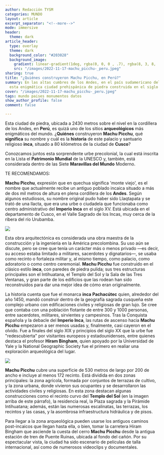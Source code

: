 ```yaml
---
author: Redacción TYSM
categories: MUNDO
layout: article
excerpt_separator: "<!--more-->"
mode: immersive
header:
  theme: dark
article_header:
  type: overlay
  theme: dark
  background_color: "#203028"
  background_image:
    gradient: linear-gradient(1deg, rgba(0, 0, 0 , .7), rgba(8, 3, 8, .9))
    src: "/images/2022-11-17-machu_picchu-_peru.jpeg"
sharing: true
title: "¿Quiénes construyeron Machu Picchu, en Perú?"
summary: En las altas cumbres de los Andes, en el país sudamericano del Perú, se encuentra
  esta enigmática ciudad prehispánica de piedra construida en el siglo XV
cover: "/images/2022-11-17-machu_picchu-_peru.jpeg"
tags: mundo paises monumentos datos
show_author_profile: false
comment: false

---
```

Esta ciudad de piedra, ubicada a 2430 metros sobre el nivel en la cordillera de los Andes, en **Perú**, es quizá uno de los sitios **arqueológicos** más enigmáticos del mundo. ¿**Quiénes** construyeron **Machu Picchu**, qué **significa** su nombre y cuál es la **historia** de este palacio y santuario religioso **inca**, situado a 80 kilómetros de la ciudad de **Cusco**?

Conozcamos juntos esta sorprendente urbe precolonial, la cual está inscrita en la Lista el **Patrimonio Mundial** de la UNESCO y, también, está considerada dentro de las Siete **Maravillas del Mundo** Moderno.

TE RECOMENDAMOS:

**Machu Picchu**, expresión que en quechua significa 'monte viejo', es el nombre que actualmente recibe un antiguo poblado incaica situado a más de dos mil metros de altura en plena cordillera de los **Andes**. Según algunos estudiosos, su nombre original pudo haber sido Llaqtapata y se trató de una llacta, que era una urbe o ciudadela que funcionaba como centro administrativo del **Imperio Inca** en el siglo XV. Está ubicada en el departamento de Cusco, en el Valle Sagrado de los Incas, muy cerca de la ribera del río Urubamba.

![](https://upload.wikimedia.org/wikipedia/commons/thumb/c/ca/Machu_Picchu%2C_Peru_%282018%29.jpg/1024px-Machu_Picchu%2C_Peru_%282018%29.jpg)

Esta obra arquitectónica es considerada una obra maestra de la construcción y la ingeniería en la América precolombina. Su uso aún se discute, pero se cree que tenía un carácter más o menos privado —es decir, su acceso estaba limitado a militares, sacerdotes y dignatarios—, se usaba como recinto o fortaleza militar y, al mismo tiempo, como palacio, como adoratorio o como centro ceremonial. **Machu Picchu** fue construido en el clásico estilo **inca**, con paredes de piedra pulida; sus tres estructuras principales son el Intihuatana, el Templo del Sol y la Sala de las Tres Ventanas, y gran parte de los edificios que las rodean han sido reconstruidos para dar una mejor idea de cómo eran originalmente.

La historia cuenta que fue el monarca **inca** **Pachacútec** quien, alrededor del año 1450, mandó construir dentro de la geografía sagrada cusqueña este complejo urbano con edificaciones civiles y religiosas de gran lujo. Se cree que contaba con una población flotante de entre 300 y 1000 personas, entre sacerdotes, militares, sirvientes y campesinos. Tras la Conquista española y la debacle del **Imperio Inca**, las rutas de ascenso hacia **Machu Picchu** empezaron a ser menos usadas y, finalmente, casi cayeron en el olvido. Fue a finales del siglo XIX y principios del siglo XX que la urbe fue "redescubierta" por visitantes europeos y estadounidenses, entre quienes destaca el profesor **Hiram Bingham**, quien apoyado por la Universidad de Yale y la National Geographic Society fue el primero en realiar una exploración arqueológica del lugar.

![](https://upload.wikimedia.org/wikipedia/commons/thumb/5/59/Machupicchu_intihuatana.JPG/1024px-Machupicchu_intihuatana.JPG)

**Machu Picchu** cubre una superficie de 530 metros de largo por 200 de ancho e incluye al menos 172 recinto. Está dividida en dos zonas principales: la zona agrícola, formada por conjuntos de terrazas de cultivo, y la zona urbana, donde vivieron sus ocupantes y se desarrollaron las actividades civiles y religiosas. En esta zona destacan algunas construcciones como el recinto curvo del **Templo del Sol** (en la imagen arriba de este párrafo), la residencia real, la Plaza sagrada y la Pirámide Intihuatana; además, están las numerosas escalinatas, las terrazas, los recintos y las casas, y la asombrosa infraestructura hidráulica y de pisos. 

Para llegar a la zona arqueológica pueden usarse los antiguos caminos post-incaicos que llegan hasta ella, o bien, tomar la carretera Hiram Bingham que asciende la cuesta del cerro **Machu Picchu** desde la antigua estación de tren de Puente Ruinas, ubicada al fondo del cañón. Por su espectacular vista, la ciudad ha sido escenario de películas de talla internacional, así como de numerosos videoclips y documentales.